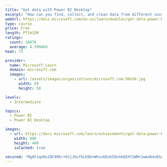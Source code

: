 ```yaml
---
title: "Get data with Power BI Desktop"
excerpt: "How can you find, collect, and clean data from different sources? Power BI is a tool for making sense of your data. You will learn tricks to make data-gathering easier."
webUrl: https://docs.microsoft.com/en-us/learn/modules/get-data-power-bi/
type: course
price: Free
length: PT1H15M
ratings:
  count: 16876
  average: 4.709469
heat: 73

provider:
  name: Microsoft Learn
  domain: microsoft.com
  images:
    - url: /assets/images/organizations/microsoft.com-50x50.jpg
      width: 50
      height: 50

levels:
  - Intermediate

topics:
  - Power BI
  - Power BI Desktop

images:
  - url: https://docs.microsoft.com/learn/achievements/get-data-power-bi-desktop-social.png
    width: 800
    height: 400
    isCached: true

secured: "MgAFzqnNs28F4RKr+OJjJUsfkLK0knWhzvKDxK59uhbQXXY1WM+2wm4A4vBSANr9U9ZiwamE/HpSRT0mL80BQgf3kjcIsxR54Mek4OchKSTRM4+l7yfnEK41jKgZiXAT+vVcQF9AOmH6A+rbhZFnAr2L2QC3da87i3QdPatw0Y58NWJhbJScEPFPCx4dEiwpJHyRba8XolHa0mVParchQfcPSTbIOnyvuUXG+JDLpR6JQrNWpzhZrSAvVu4A/0kbZfsohW3ZlE0C8dOCCpiXhs/slBT6hijSo78hMFzRn0ZiwgQyvOYNg5gIUNC8XtWW6KpzU75pq8+6jTe9bZHWJA0Av2vg4OzSTMUQfAN4Cl2U8ZtrPVTCy1lfpA5Xr6kHIj8xK5+f4jG55vg4MpQMOFLb2qO8YWAUdRcHNmR8uHeHJrY3P9C0XB9HdND0HF2b;Wm6Pk5XCtPX1CjVwXFjEMw=="
---
```


